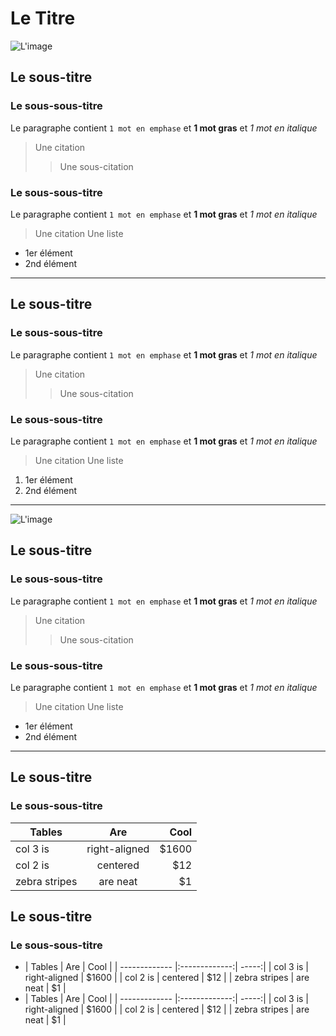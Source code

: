 # Le Titre
![L'image](lien_de_l_image)
## Le sous-titre
### Le sous-sous-titre
Le paragraphe contient `1 mot en emphase` et **1 mot gras** et *1 mot en italique*
> Une citation
>
> > Une sous-citation
### Le sous-sous-titre
Le paragraphe contient `1 mot en emphase` et **1 mot gras** et *1 mot en italique*
> Une citation
Une liste
- 1er élément
- 2nd élément
---
## Le sous-titre
### Le sous-sous-titre
Le paragraphe contient `1 mot en emphase` et **1 mot gras** et *1 mot en italique*
> Une citation
>
> > Une sous-citation
### Le sous-sous-titre
Le paragraphe contient `1 mot en emphase` et **1 mot gras** et *1 mot en italique*
> Une citation
Une liste
1. 1er élément
2. 2nd élément
___
![L'image](lien_de_l_image)
## Le sous-titre
### Le sous-sous-titre
Le paragraphe contient `1 mot en emphase` et **1 mot gras** et *1 mot en italique*
> Une citation
>
> > Une sous-citation
### Le sous-sous-titre
Le paragraphe contient `1 mot en emphase` et **1 mot gras** et *1 mot en italique*
> Une citation
Une liste
- 1er élément
- 2nd élément
***
## Le sous-titre
### Le sous-sous-titre
| Tables        | Are           | Cool  |
| ------------- |:-------------:| -----:|
| col 3 is      | right-aligned | $1600 |
| col 2 is      | centered      |   $12 |
| zebra stripes | are neat      |    $1 |
## Le sous-titre
### Le sous-sous-titre
- | Tables        | Are           | Cool  |
| ------------- |:-------------:| -----:|
| col 3 is      | right-aligned | $1600 |
| col 2 is      | centered      |   $12 |
| zebra stripes | are neat      |    $1 |
- | Tables        | Are           | Cool  |
| ------------- |:-------------:| -----:|
| col 3 is      | right-aligned | $1600 |
| col 2 is      | centered      |   $12 |
| zebra stripes | are neat      |    $1 |
